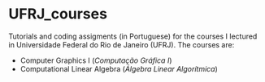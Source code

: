 # UFRJ_courses

Tutorials and coding assigments (in Portuguese) for the courses I lectured in Universidade Federal do Rio de Janeiro (UFRJ). The courses are:

* Computer Graphics I (*Computação Gráfica I*)
* Computational Linear Algebra (*Álgebra Linear Algorítmica*)

